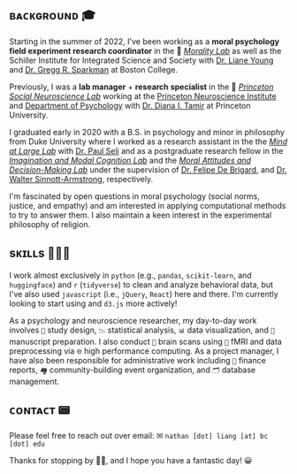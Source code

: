 ## ʙᴀᴄᴋɢʀᴏᴜɴᴅ 🎓

Starting in the summer of 2022, I've been working as a **moral psychology field experiment research coordinator** in the 🦅 [*Morality Lab*][13] as well as the Schiller Institute for Integrated Science and Society with [Dr. Liane Young][14] and [Dr. Gregg R. Sparkman][15] at Boston College.

Previously, I was a **lab manager** + **research specialist** in the 🐅 [*Princeton Social Neuroscience Lab*][1] working at the [Princeton Neuroscience Institute][2] and [Department of Psychology][3] with [Dr. Diana I. Tamir][4] at Princeton University.

I graduated early in 2020 with a B.S. in psychology and minor in philosophy from Duke University where I worked as a research assistant in the the [*Mind at Large Lab*][6] with [Dr. Paul Seli][9] and as a postgraduate research fellow in the [*Imagination and Modal Cognition Lab*][5] and the [*Moral Attitudes and Decision-Making Lab*][7] under the supervision of [Dr. Felipe De Brigard][8], and [Dr. Walter Sinnott-Armstrong][10], respectively.

I'm fascinated by open questions in moral psychology (social norms, justice, and empathy) and am interested in applying computational methods to try to answer them. I also maintain a keen interest in the experimental philosophy of religion.

## sᴋɪʟʟs 🧑🏻‍💻

I work almost exclusively in `python` (e.g., `pandas`, `scikit-learn`, and `huggingface`) and `r` (`tidyverse`) to clean and analyze behavioral data, but I've also used `javascript` (i.e., `jQuery`, `React`) here and there. I'm currently looking to start using and `d3.js` more actively!

As a psychology and neuroscience researcher, my day-to-day work involves `🎨` study design, `📉` statistical analysis, `📊` data visualization, and `📜` manuscript preparation. I also conduct `🧠` brain scans using `🧲` fMRI and data preprocessing via `🌐` high performance computing. As a project manager, I have also been responsible for administrative work including `💸` finance reports, `🏘️` community-building event organization, and `🗂️` database management.

## ᴄᴏɴᴛᴀᴄᴛ 📟

Please feel free to reach out over email:
✉ `nathan [dot] liang [at] bc [dot] edu`

Thanks for stopping by 👋🏼, and I hope you have a fantastic day! 😀


  [1]: https://psnlab.princeton.edu/
  [2]: https://pni.princeton.edu/
  [3]: https://psych.princeton.edu/
  [4]: https://psych.princeton.edu/person/diana-tamir
  [5]: https://www.imclab.org/
  [6]: https://www.mindatlargelab.com/
  [7]: https://kenan.ethics.duke.edu/mad-lab/
  [8]: https://dibs.duke.edu/people/felipe-de-brigard
  [9]: https://dibs.duke.edu/people/paul-seli
  [10]: https://www.sinnott-armstrong.com/
  [13]: https://moralitylab.bc.edu/
  [14]: https://www.bc.edu/bc-web/schools/mcas/departments/psychology/people/faculty-directory/liane-young.html
  [15]: https://#
